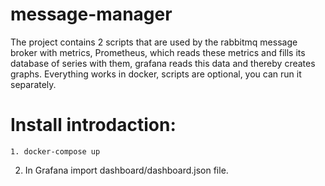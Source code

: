 # message-manager
The project contains 2 scripts that are used by the rabbitmq message broker with metrics, Prometheus, which reads these metrics and fills its database of series with them, grafana reads this data and thereby creates graphs. Everything works in docker, scripts are optional, you can run it separately.

# Install introdaction:
```
1. docker-compose up
```
2. In Grafana import dashboard/dashboard.json file.
